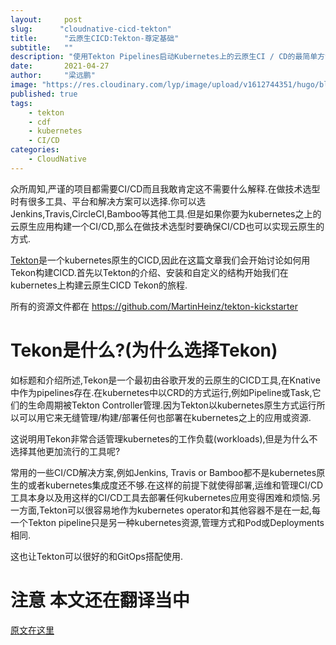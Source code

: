 ```yaml
---
layout:     post 
slug:      "cloudnative-cicd-tekton"
title:      "云原生CICD:Tekton-尊定基础"
subtitle:   ""
description: "使用Tekton Pipelines启动Kubernetes上的云原生CI / CD的最简单方法…"
date:       2021-04-27
author:     "梁远鹏"
image: "https://res.cloudinary.com/lyp/image/upload/v1612744351/hugo/blog.github.io/pexels-bruno-cervera-6032877.jpg"
published: true
tags:
    - tekton
    - cdf
    - kubernetes
    - CI/CD
categories: 
    - CloudNative
---    
```


众所周知,严谨的项目都需要CI/CD而且我敢肯定这不需要什么解释.在做技术选型时有很多工具、平台和解决方案可以选择.你可以选Jenkins,Travis,CircleCI,Bamboo等其他工具.但是如果你要为kubernetes之上的云原生应用构建一个CI/CD,那么在做技术选型时要确保CI/CD也可以实现云原生的方式.  

[Tekton](https://tekton.dev/)是一个kubernetes原生的CICD,因此在这篇文章我们会开始讨论如何用Tekon构建CICD.首先以Tekton的介绍、安装和自定义的结构开始我们在kubernetes上构建云原生CICD Tekon的旅程.  

所有的资源文件都在 https://github.com/MartinHeinz/tekton-kickstarter  


# Tekon是什么?(为什么选择Tekon)  

如标题和介绍所述,Tekon是一个最初由谷歌开发的云原生的CICD工具,在Knative中作为pipelines存在.在kubernetes中以CRD的方式运行,例如Pipeline或Task,它们的生命周期被Tekton Controller管理.因为Tekton以kubernetes原生方式运行所以可以用它来无缝管理/构建/部署任何也部署在kubernetes之上的应用或资源.  

这说明用Tekon非常合适管理kubernetes的工作负载(workloads),但是为什么不选择其他更加流行的工具呢?  

常用的一些CI/CD解决方案,例如Jenkins, Travis or Bamboo都不是kubernetes原生的或者kubernetes集成度还不够.在这样的前提下就使得部署,运维和管理CI/CD工具本身以及用这样的CI/CD工具去部署任何kubernetes应用变得困难和烦恼.另一方面,Tekton可以很容易地作为kubernetes operator和其他容器不是在一起,每一个Tekton pipeline只是另一种kubernetes资源,管理方式和Pod或Deployments相同.  

这也让Tekton可以很好的和GitOps搭配使用.



# 注意 本文还在翻译当中  

[原文在这里](https://itnext.io/cloud-native-ci-cd-with-tekton-laying-the-foundation-a377a1b59ac0)
